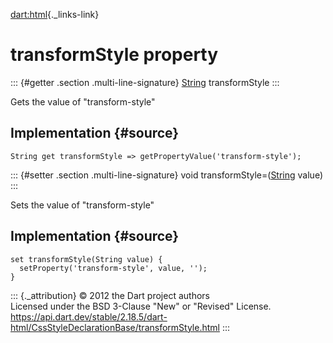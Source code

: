 [dart:html](../../dart-html/dart-html-library){._links-link}

transformStyle property
=======================

::: {#getter .section .multi-line-signature}
[String](../../dart-core/string-class) transformStyle
:::

Gets the value of \"transform-style\"

Implementation {#source}
--------------

``` {.language-dart data-language="dart"}
String get transformStyle => getPropertyValue('transform-style');
```

::: {#setter .section .multi-line-signature}
void transformStyle=([String](../../dart-core/string-class) value)
:::

Sets the value of \"transform-style\"

Implementation {#source}
--------------

``` {.language-dart data-language="dart"}
set transformStyle(String value) {
  setProperty('transform-style', value, '');
}
```

::: {._attribution}
© 2012 the Dart project authors\
Licensed under the BSD 3-Clause \"New\" or \"Revised\" License.\
<https://api.dart.dev/stable/2.18.5/dart-html/CssStyleDeclarationBase/transformStyle.html>
:::

